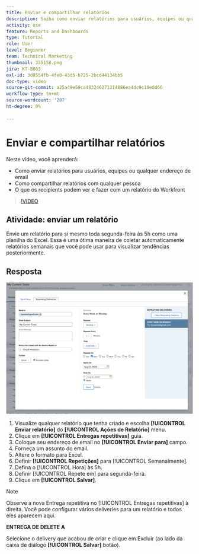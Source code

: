 ```yaml
---
title: Enviar e compartilhar relatórios
description: Saiba como enviar relatórios para usuários, equipes ou qualquer endereço de email e como compartilhar relatórios com qualquer pessoa no Workfront.
activity: use
feature: Reports and Dashboards
type: Tutorial
role: User
level: Beginner
team: Technical Marketing
thumbnail: 335158.png
jira: KT-8863
exl-id: 3d0554fb-4fe0-43d5-b725-2bcd44134bb5
doc-type: video
source-git-commit: a25a49e59ca483246271214886ea4dc9c10e8d66
workflow-type: tm+mt
source-wordcount: '207'
ht-degree: 0%

---
```


# Enviar e compartilhar relatórios

Neste vídeo, você aprenderá:

* Como enviar relatórios para usuários, equipes ou qualquer endereço de email
* Como compartilhar relatórios com qualquer pessoa
* O que os recipients podem ver e fazer com um relatório do Workfront

>[!VIDEO](https://video.tv.adobe.com/v/335158/?quality=12&learn=on)

## Atividade: enviar um relatório

Envie um relatório para si mesmo toda segunda-feira às 5h como uma planilha do Excel. Essa é uma ótima maneira de coletar automaticamente relatórios semanais que você pode usar para visualizar tendências posteriormente.

## Resposta

![Uma imagem da tela para configurar entregas de relatório repetitivas](assets/send-a-report.png)

1. Visualize qualquer relatório que tenha criado e escolha **[!UICONTROL Enviar relatório]** do **[!UICONTROL Ações de Relatório]** menu.
1. Clique em **[!UICONTROL Entregas repetitivas]** guia.
1. Coloque seu endereço de email no **[!UICONTROL Enviar para]** campo.
1. Forneça um assunto do email.
1. Altere o formato para Excel.
1. Definir **[!UICONTROL Repetições]** para [!UICONTROL Semanalmente].
1. Defina o [!UICONTROL Hora] às 5h.
1. Definir [!UICONTROL Repete em] para segunda-feira.
1. Clique em **[!UICONTROL Salvar]**.

>[!NOTE]
>
>Observe a nova Entrega repetitiva no [!UICONTROL Entregas repetitivas] à direita. Você pode configurar vários deliveries para um relatório e todos eles aparecem aqui.

**ENTREGA DE DELETE A**

Selecione o delivery que acabou de criar e clique em Excluir (ao lado da caixa de diálogo **[!UICONTROL Salvar]** botão).
